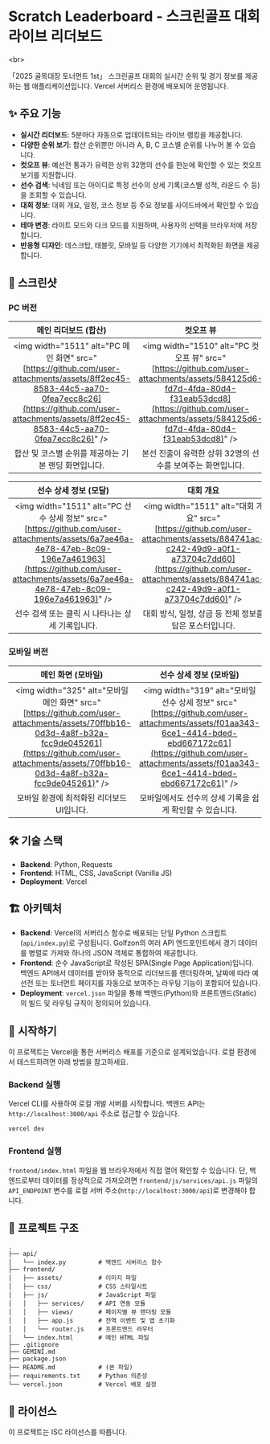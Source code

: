 # Scratch Leaderboard - 스크린골프 대회 라이브 리더보드

\<br\>

「2025 골목대장 토너먼트 1st」 스크린골프 대회의 실시간 순위 및 경기 정보를 제공하는 웹 애플리케이션입니다. Vercel 서버리스 환경에 배포되어 운영됩니다.

## ✨ 주요 기능

  * **실시간 리더보드**: 5분마다 자동으로 업데이트되는 라이브 랭킹을 제공합니다.
  * **다양한 순위 보기**: 합산 순위뿐만 아니라 A, B, C 코스별 순위를 나누어 볼 수 있습니다.
  * **컷오프 뷰**: 예선전 통과가 유력한 상위 32명의 선수를 한눈에 확인할 수 있는 컷오프 보기를 지원합니다.
  * **선수 검색**: 닉네임 또는 아이디로 특정 선수의 상세 기록(코스별 성적, 라운드 수 등)을 조회할 수 있습니다.
  * **대회 정보**: 대회 개요, 일정, 코스 정보 등 주요 정보를 사이드바에서 확인할 수 있습니다.
  * **테마 변경**: 라이트 모드와 다크 모드를 지원하며, 사용자의 선택을 브라우저에 저장합니다.
  * **반응형 디자인**: 데스크탑, 태블릿, 모바일 등 다양한 기기에서 최적화된 화면을 제공합니다.

## 📸 스크린샷

### PC 버전

| 메인 리더보드 (합산) | 컷오프 뷰 |
| :---: | :---: |
| \<img width="1511" alt="PC 메인 화면" src="[https://github.com/user-attachments/assets/8ff2ec45-8583-44c5-aa70-0fea7ecc8c26](https://github.com/user-attachments/assets/8ff2ec45-8583-44c5-aa70-0fea7ecc8c26)" /\> | \<img width="1510" alt="PC 컷오프 뷰" src="[https://github.com/user-attachments/assets/584125d6-fd7d-4fda-80d4-f31eab53dcd8](https://github.com/user-attachments/assets/584125d6-fd7d-4fda-80d4-f31eab53dcd8)" /\> |
| 합산 및 코스별 순위를 제공하는 기본 랜딩 화면입니다. | 본선 진출이 유력한 상위 32명의 선수를 보여주는 화면입니다. |

| 선수 상세 정보 (모달) | 대회 개요 |
| :---: | :---: |
| \<img width="1511" alt="PC 선수 상세 정보" src="[https://github.com/user-attachments/assets/6a7ae46a-4e78-47eb-8c09-196e7a461963](https://github.com/user-attachments/assets/6a7ae46a-4e78-47eb-8c09-196e7a461963)" /\> | \<img width="1511" alt="대회 개요" src="[https://github.com/user-attachments/assets/884741ac-c242-49d9-a0f1-a73704c7dd60](https://github.com/user-attachments/assets/884741ac-c242-49d9-a0f1-a73704c7dd60)" /\> |
| 선수 검색 또는 클릭 시 나타나는 상세 기록입니다. | 대회 방식, 일정, 상금 등 전체 정보를 담은 포스터입니다. |

### 모바일 버전

| 메인 화면 (모바일) | 선수 상세 정보 (모바일) |
| :---: | :---: |
| \<img width="325" alt="모바일 메인 화면" src="[https://github.com/user-attachments/assets/70ffbb16-0d3d-4a8f-b32a-fcc9de045261](https://github.com/user-attachments/assets/70ffbb16-0d3d-4a8f-b32a-fcc9de045261)" /\> | \<img width="319" alt="모바일 선수 상세 정보" src="[https://github.com/user-attachments/assets/f01aa343-6ce1-4414-bded-ebd667172c61](https://github.com/user-attachments/assets/f01aa343-6ce1-4414-bded-ebd667172c61)" /\> |
| 모바일 환경에 최적화된 리더보드 UI입니다. | 모바일에서도 선수의 상세 기록을 쉽게 확인할 수 있습니다. |

## 🛠️ 기술 스택

  * **Backend**: Python, Requests
  * **Frontend**: HTML, CSS, JavaScript (Vanilla JS)
  * **Deployment**: Vercel

## 🏗️ 아키텍처

  * **Backend**: Vercel의 서버리스 함수로 배포되는 단일 Python 스크립트(`api/index.py`)로 구성됩니다. Golfzon의 여러 API 엔드포인트에서 경기 데이터를 병렬로 가져와 하나의 JSON 객체로 통합하여 제공합니다.
  * **Frontend**: 순수 JavaScript로 작성된 SPA(Single Page Application)입니다. 백엔드 API에서 데이터를 받아와 동적으로 리더보드를 렌더링하며, 날짜에 따라 예선전 또는 토너먼트 페이지를 자동으로 보여주는 라우팅 기능이 포함되어 있습니다.
  * **Deployment**: `vercel.json` 파일을 통해 백엔드(Python)와 프론트엔드(Static)의 빌드 및 라우팅 규칙이 정의되어 있습니다.

## 🚀 시작하기

이 프로젝트는 Vercel을 통한 서버리스 배포를 기준으로 설계되었습니다. 로컬 환경에서 테스트하려면 아래 방법을 참고하세요.

### Backend 실행

Vercel CLI를 사용하여 로컬 개발 서버를 시작합니다. 백엔드 API는 `http://localhost:3000/api` 주소로 접근할 수 있습니다.

```bash
vercel dev
```

### Frontend 실행

`frontend/index.html` 파일을 웹 브라우저에서 직접 열어 확인할 수 있습니다. 단, 백엔드로부터 데이터를 정상적으로 가져오려면 `frontend/js/services/api.js` 파일의 `API_ENDPOINT` 변수를 로컬 서버 주소(`http://localhost:3000/api`)로 변경해야 합니다.

## 📁 프로젝트 구조

```
.
├── api/
│   └── index.py         # 백엔드 서버리스 함수
├── frontend/
│   ├── assets/          # 이미지 파일
│   ├── css/             # CSS 스타일시트
│   ├── js/              # JavaScript 파일
│   │   ├── services/    # API 연동 모듈
│   │   ├── views/       # 페이지별 뷰 렌더링 모듈
│   │   ├── app.js       # 전역 이벤트 및 앱 초기화
│   │   └── router.js    # 프론트엔드 라우터
│   └── index.html       # 메인 HTML 파일
├── .gitignore
├── GEMINI.md
├── package.json
├── README.md            # (본 파일)
├── requirements.txt     # Python 의존성
└── vercel.json          # Vercel 배포 설정
```

## 📄 라이선스

이 프로젝트는 ISC 라이선스를 따릅니다.
